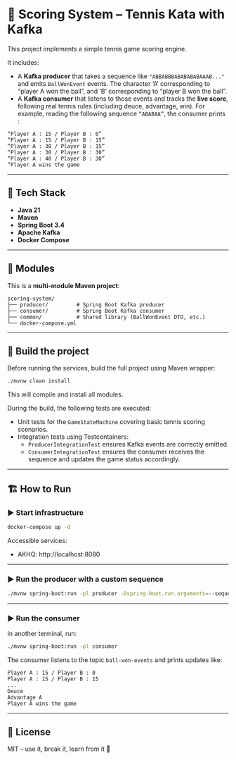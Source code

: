 # 🎾 Scoring System – Tennis Kata with Kafka

This project implements a simple tennis game scoring engine.

It includes:

- A **Kafka producer** that takes a sequence like `"ABBABBBABABABABAAAB..."` and emits `BallWonEvent` events. The character ‘A’ corresponding to “player A won the ball”, and ‘B’ corresponding to “player B won the ball”. 
- A **Kafka consumer** that listens to those events and tracks the **live score**, following real tennis rules (including deuce, advantage, win). For example, reading the following sequence `“ABABAA”`, the consumer prints :

```
“Player A : 15 / Player B : 0”
“Player A : 15 / Player B : 15”
“Player A : 30 / Player B : 15”
“Player A : 30 / Player B : 30”
“Player A : 40 / Player B : 30”
“Player A wins the game
```

---

## 🧱 Tech Stack

- **Java 21**
- **Maven**
- **Spring Boot 3.4**
- **Apache Kafka**
- **Docker Compose**

---

## 🚀 Modules

This is a **multi-module Maven project**:

```
scoring-system/
├── producer/         # Spring Boot Kafka producer
├── consumer/         # Spring Boot Kafka consumer
├── common/           # Shared library (BallWonEvent DTO, etc.)
└── docker-compose.yml
```

---

## 🧪 Build the project

Before running the services, build the full project using Maven wrapper:

```bash
./mvnw clean install
```

This will compile and install all modules.

During the build, the following tests are executed:

- Unit tests for the `GameStateMachine` covering basic tennis scoring scenarios.
- Integration tests using Testcontainers:
  - `ProducerIntegrationTest` ensures Kafka events are correctly emitted.
  - `ConsumerIntegrationTest` ensures the consumer receives the sequence and updates the game status accordingly.

---

## 🏗️ How to Run

### ▶️ Start infrastructure

```bash
docker-compose up -d
```

Accessible services:
- AKHQ: http://localhost:8080

---

### ▶️ Run the producer with a custom sequence

```bash
./mvnw spring-boot:run -pl producer -Dspring-boot.run.arguments=--sequence=ABBABBBABABABABAAAB
```

---

### ▶️ Run the consumer

In another terminal, run:

```bash
./mvnw spring-boot:run -pl consumer
```

The consumer listens to the topic `ball-won-events` and prints updates like:

```
Player A : 15 / Player B : 0
Player A : 15 / Player B : 15
...
Deuce
Advantage A
Player A wins the game
```

---

## 📜 License

MIT – use it, break it, learn from it 🚀
